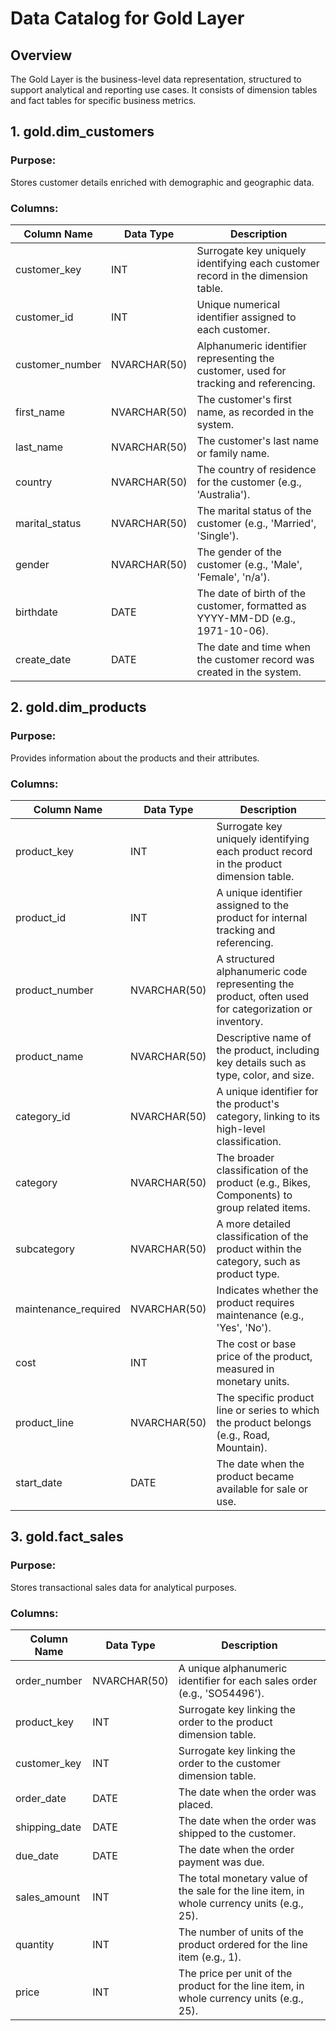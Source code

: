 # Data Catalog for Gold Layer

## Overview
The Gold Layer is the business-level data representation, structured to support analytical and reporting use cases. It consists of dimension tables and fact tables for specific business metrics.

## 1. gold.dim_customers

### Purpose:
Stores customer details enriched with demographic and geographic data.

### Columns:
| Column Name      | Data Type       | Description |
|-----------------|---------------|-------------|
| customer_key    | INT           | Surrogate key uniquely identifying each customer record in the dimension table. |
| customer_id     | INT           | Unique numerical identifier assigned to each customer. |
| customer_number | NVARCHAR(50)  | Alphanumeric identifier representing the customer, used for tracking and referencing. |
| first_name      | NVARCHAR(50)  | The customer's first name, as recorded in the system. |
| last_name       | NVARCHAR(50)  | The customer's last name or family name. |
| country        | NVARCHAR(50)  | The country of residence for the customer (e.g., 'Australia'). |
| marital_status  | NVARCHAR(50)  | The marital status of the customer (e.g., 'Married', 'Single'). |
| gender         | NVARCHAR(50)  | The gender of the customer (e.g., 'Male', 'Female', 'n/a'). |
| birthdate      | DATE          | The date of birth of the customer, formatted as YYYY-MM-DD (e.g., 1971-10-06). |
| create_date    | DATE          | The date and time when the customer record was created in the system. |

## 2. gold.dim_products

### Purpose:
Provides information about the products and their attributes.

### Columns:
| Column Name            | Data Type      | Description |
|------------------------|---------------|-------------|
| product_key           | INT           | Surrogate key uniquely identifying each product record in the product dimension table. |
| product_id            | INT           | A unique identifier assigned to the product for internal tracking and referencing. |
| product_number        | NVARCHAR(50)  | A structured alphanumeric code representing the product, often used for categorization or inventory. |
| product_name          | NVARCHAR(50)  | Descriptive name of the product, including key details such as type, color, and size. |
| category_id           | NVARCHAR(50)  | A unique identifier for the product's category, linking to its high-level classification. |
| category             | NVARCHAR(50)  | The broader classification of the product (e.g., Bikes, Components) to group related items. |
| subcategory          | NVARCHAR(50)  | A more detailed classification of the product within the category, such as product type. |
| maintenance_required | NVARCHAR(50)  | Indicates whether the product requires maintenance (e.g., 'Yes', 'No'). |
| cost                 | INT           | The cost or base price of the product, measured in monetary units. |
| product_line         | NVARCHAR(50)  | The specific product line or series to which the product belongs (e.g., Road, Mountain). |
| start_date          | DATE          | The date when the product became available for sale or use. |

## 3. gold.fact_sales

### Purpose:
Stores transactional sales data for analytical purposes.

### Columns:
| Column Name    | Data Type      | Description |
|---------------|---------------|-------------|
| order_number  | NVARCHAR(50)  | A unique alphanumeric identifier for each sales order (e.g., 'SO54496'). |
| product_key   | INT           | Surrogate key linking the order to the product dimension table. |
| customer_key  | INT           | Surrogate key linking the order to the customer dimension table. |
| order_date    | DATE          | The date when the order was placed. |
| shipping_date | DATE          | The date when the order was shipped to the customer. |
| due_date      | DATE          | The date when the order payment was due. |
| sales_amount  | INT           | The total monetary value of the sale for the line item, in whole currency units (e.g., 25). |
| quantity      | INT           | The number of units of the product ordered for the line item (e.g., 1). |
| price         | INT           | The price per unit of the product for the line item, in whole currency units (e.g., 25). |
